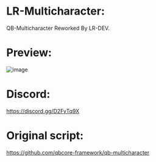# LR-Multicharacter:
QB-Multicharacter Reworked By LR-DEV.
# Preview:
![image](https://user-images.githubusercontent.com/99270302/174290738-18b84607-8a06-47cf-8ef9-1dedfc31e7a5.png)
# Discord:
https://discord.gg/D2FvTq9X
# Original script:
https://github.com/qbcore-framework/qb-multicharacter

